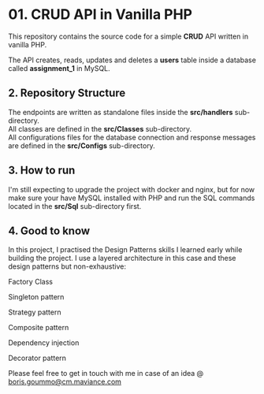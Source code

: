 # 01. CRUD API in Vanilla PHP

This repository contains the source code for a simple **CRUD** API written in vanilla PHP.

The API creates, reads, updates and deletes a **users** table inside a database called **assignment_1** in MySQL.

## 2. Repository Structure

The endpoints are written as standalone files inside the 
**src/handlers** sub-directory.<br>
All classes are defined in the **src/Classes** sub-directory.<br>
All configurations files for the database connection and response messages are defined in the **src/Configs** sub-directory.

## 3. How to run
I'm still expecting to upgrade the project with docker and nginx, but for now make sure your have MySQL installed with PHP and run the SQL commands located in the **src/Sql** sub-directory first.

## 4. Good to know

In this project, I practised the Design Patterns skills I learned early while building the project. I use a layered architecture in this case and these design patterns but non-exhaustive:

Factory Class

Singleton pattern

Strategy pattern

Composite pattern

Dependency injection

Decorator pattern

Please feel free to get in touch with me in case of an idea @ boris.goummo@cm.maviance.com
